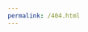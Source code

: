 ```yaml
---
permalink: /404.html
---
```

<?php  
header("HTTP/1.1 301 Moved Permanently");   
header("Location: ".get_bloginfo('url'));   
exit();   
?>
